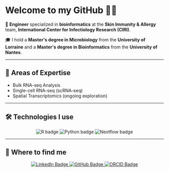 # Welcome to my GitHub 👨‍💻

🔬 **Engineer** specialized in **bioinformatics** at the **Skin Immunity & Allergy** team, **International Center for Infectiology Research (CIRI)**.

🎓 I hold a **Master's degree in Microbiology** from the **University of Lorraine** and a **Master's degree in Bioinformatics** from the **University of Nantes**.

---

## 🧠 Areas of Expertise
- Bulk RNA-seq Analysis
- Single-cell RNA-seq (scRNA-seq)
- Spatial Transcriptomics (ongoing exploration)

---

## 🛠 Technologies I use

<p align="center">
  <img src="https://img.shields.io/badge/R-276DC3?style=for-the-badge&logo=r&logoColor=white" alt="R badge"/>
  <img src="https://img.shields.io/badge/Python-FFD43B?style=for-the-badge&logo=python&logoColor=blue" alt="Python badge"/>
  <img src="https://img.shields.io/badge/Nextflow-3BB273?style=for-the-badge&logo=nextflow&logoColor=white" alt="Nextflow badge"/>
</p>

---

## 🔗 Where to find me

<p align="center">
  <a href="https://www.linkedin.com/in/hugo-rimet-b90296200/">
    <img src="https://img.shields.io/badge/LinkedIn-Hugo%20Rimet-blue?style=for-the-badge&logo=linkedin&logoColor=white" alt="LinkedIn Badge"/>
  </a>
  <a href="https://github.com/hrimet">
    <img src="https://img.shields.io/badge/GitHub-hrimet-181717?style=for-the-badge&logo=github&logoColor=white" alt="GitHub Badge"/>
  </a>
  <a href="https://orcid.org/0009-0008-7995-8903">
    <img src="https://img.shields.io/badge/ORCID-0009--0008--7995--8903-A6CE39?style=for-the-badge&logo=orcid&logoColor=white" alt="ORCID Badge"/>
  </a>
</p>

